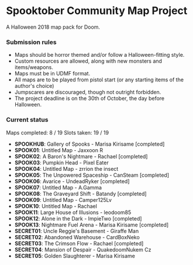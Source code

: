 # Spooktober Community Map Project

A Halloween 2018 map pack for Doom.

### Submission rules

- Maps should be horror themed and/or follow a Halloween-fitting style.
- Custom resources are allowed, along with new monsters and items/weapons.
- Maps must be in UDMF format.
- All maps are to be played from pistol start (or any starting items of the
  author's choice)
- Jumpscares are discouraged, though not outright forbidden.
- The project deadline is on the 30th of October, the day before Halloween.

### Current status

Maps completed: 8 / 19
Slots taken: 19 / 19

- **SPOOKHUB**: Gallery of Spooks - Marisa Kirisame [completed]
- **SPOOK01**: Untitled Map - Jaxxoon R
- **SPOOK02**: A Baron's Nightmare - Rachael [completed]
- **SPOOK03**: Pumpkin Head - Pixel Eater
- **SPOOK04**: Untitled Map - zrrion the insect
- **SPOOK05**: The Unpowered Spaceship - CanSteam [completed]
- **SPOOK06**: Avarice - UndeadRyker [completed]
- **SPOOK07**: Untitled Map - A.Gamma
- **SPOOK08**: The Graveyard Shift - Batandy [completed]
- **SPOOK09**: Untitled Map - Camper125Lv
- **SPOOK10**: Untitled Map - Rachael
- **SPOOK11**: Large House of Illusions - leodoom85
- **SPOOK12**: Alone in the Dark - ImpieTwo [completed]
- **SPOOK13**: Nightmare Fuel Arena - Marisa Kirisame [completed]
- **SECRET01**: Uncle Reggie's Basement - Giraffe Man
- **SECRET02**: Abandoned Warehouse - CardBoxNeko
- **SECRET03**: The Crimson Flow - Rachael [completed]
- **SECRET04**: Mansion of Despair - QuakedoomNukem Cz
- **SECRET05**: Golden Slaughterer - Marisa Kirisame
